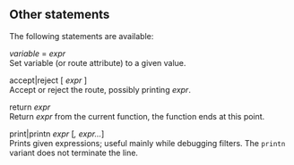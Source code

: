 ## Other statements

The following statements are available:

<span id="assignment" class="code">*variable* = *expr*</span>  
Set variable (or route attribute) to a given value.

<span id="filter-accept-reject" class="code">accept\|reject \[ *expr* \]</span>  
Accept or reject the route, possibly printing *expr*.

<span id="return" class="code">return *expr*</span>  
Return *expr* from the current function, the function ends
    at this point.

<span id="print" class="code">print\|printn *expr* \[*, expr...*\]</span>  
Prints given expressions; useful mainly while debugging filters. The
    `printn` variant does not terminate the line.
